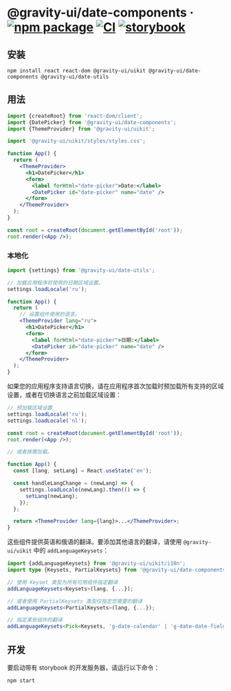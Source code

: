 # @gravity-ui/date-components &middot; [![npm package](https://img.shields.io/npm/v/@gravity-ui/date-components)](https://www.npmjs.com/package/@gravity-ui/date-components) [![CI](https://img.shields.io/github/actions/workflow/status/gravity-ui/date-components/.github/workflows/ci.yml?label=CI&logo=github)](https://github.com/gravity-ui/date-components/actions/workflows/ci.yml?query=branch:main) [![storybook](https://img.shields.io/badge/Storybook-deployed-ff4685)](https://preview.gravity-ui.com/date-components/)

## 安装

```shell
npm install react react-dom @gravity-ui/uikit @gravity-ui/date-components @gravity-ui/date-utils
```

## 用法

```jsx
import {createRoot} from 'react-dom/client';
import {DatePicker} from '@gravity-ui/date-components';
import {ThemeProvider} from '@gravity-ui/uikit';

import '@gravity-ui/uikit/styles/styles.css';

function App() {
  return (
    <ThemeProvider>
      <h1>DatePicker</h1>
      <form>
        <label forHtml="date-picker">Date:</label>
        <DatePicker id="date-picker" name="date" />
      </form>
    </ThemeProvider>
  );
}

const root = createRoot(document.getElementById('root'));
root.render(<App />);
```

### 本地化

```jsx
import {settings} from '@gravity-ui/date-utils';

// 加载应用程序将使用的日期区域设置。
settings.loadLocale('ru');

function App() {
  return (
    // 设置组件使用的语言。
    <ThemeProvider lang="ru">
      <h1>DatePicker</h1>
      <form>
        <label forHtml="date-picker">日期:</label>
        <DatePicker id="date-picker" name="date" />
      </form>
    </ThemeProvider>
  );
}
```

如果您的应用程序支持语言切换，请在应用程序首次加载时预加载所有支持的区域设置，或者在切换语言之前加载区域设置：

```jsx
// 预加载区域设置
settings.loadLocale('ru');
settings.loadLocale('nl');

const root = createRoot(document.getElementById('root'));
root.render(<App />);

// 或者按需加载。

function App() {
  const [lang, setLang] = React.useState('en');

  const handleLangChange = (newLang) => {
    settings.loadLocale(newLang).then(() => {
      setLang(newLang);
    });
  };

  return <ThemeProvider lang={lang}>...</ThemeProvider>;
}
```

这些组件提供英语和俄语的翻译。要添加其他语言的翻译，请使用 `@gravity-ui/uikit` 中的 `addLanguageKeysets`：

```ts
import {addLanguageKeysets} from '@gravity-ui/uikit/i18n';
import type {Keysets, PartialKeysets} from '@gravity-ui/date-components';

// 使用 Keyset 类型为所有可用组件指定翻译
addLanguageKeysets<Keysets>(lang, {...});

// 或者使用 PartialKeysets 类型仅指定您需要的翻译
addLanguageKeysets<PartialKeysets>(lang, {...});

// 指定某些组件的翻译
addLanguageKeysets<Pick<Keysets, 'g-date-calendar' | 'g-date-date-field' | 'g-date-date-picker'>>(lang, {...});
```

## 开发

要启动带有 storybook 的开发服务器，请运行以下命令：

```shell
npm start
```